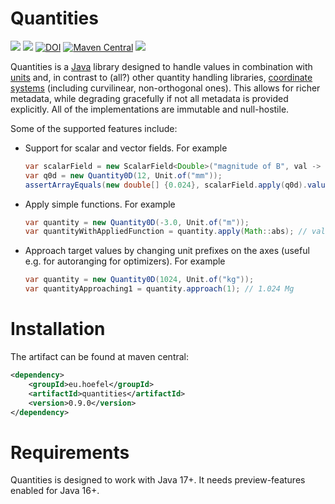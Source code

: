 # Quantities

[![](https://img.shields.io/github/issues/uhoefel/quantities?style=flat-square)](https://github.com/uhoefel/quantities/issues)
[![](https://img.shields.io/github/stars/uhoefel/quantities?style=flat-square)](https://github.com/uhoefel/quantities/stargazers)
[![DOI](https://zenodo.org/badge/327729481.svg)](https://zenodo.org/badge/latestdoi/327729481)
[![Maven Central](https://img.shields.io/maven-central/v/eu.hoefel/quantities.svg?label=Maven%20Central)](https://search.maven.org/search?q=g:%22eu.hoefel%22%20AND%20a:%22quantities%22)
[![](https://img.shields.io/github/license/uhoefel/quantities?style=flat-square)](https://choosealicense.com/licenses/mit/)

Quantities is a [Java](https://openjdk.java.net/) library designed to handle values in combination with [units](https://github.com/uhoefel/units) and, in contrast to (all?) other quantity handling libraries, [coordinate systems](https://github.com/uhoefel/coordinates) (including curvilinear, non-orthogonal ones).
This allows for richer metadata, while degrading gracefully if not all metadata is provided explicitly.
All of the implementations are immutable and null-hostile.

Some of the supported features include:
- Support for scalar and vector fields. For example
  ```java
  var scalarField = new ScalarField<Double>("magnitude of B", val -> 2 * val, new CartesianCoordinates(1), new CartesianCoordinates(1));
  var q0d = new Quantity0D(12, Unit.of("mm"));
  assertArrayEquals(new double[] {0.024}, scalarField.apply(q0d).value());
  ```
- Apply simple functions. For example
  ```java
  var quantity = new Quantity0D(-3.0, Unit.of("m"));
  var quantityWithAppliedFunction = quantity.apply(Math::abs); // value is Math.abs(-3)
  ```
- Approach target values by changing unit prefixes on the axes (useful e.g. for autoranging for optimizers). For example
  ```java
  var quantity = new Quantity0D(1024, Unit.of("kg"));
  var quantityApproaching1 = quantity.approach(1); // 1.024 Mg
  ```

Installation
============

The artifact can be found at maven central:
```xml
<dependency>
    <groupId>eu.hoefel</groupId>
    <artifactId>quantities</artifactId>
    <version>0.9.0</version>
</dependency>
```

Requirements
============
Quantities is designed to work with Java 17+. It needs preview-features enabled for Java 16+.
